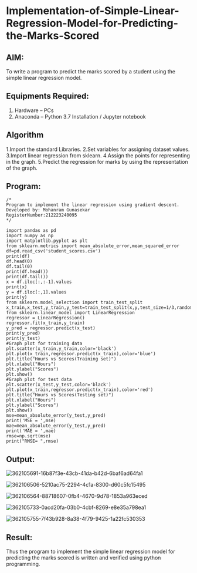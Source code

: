 # Implementation-of-Simple-Linear-Regression-Model-for-Predicting-the-Marks-Scored

## AIM:
To write a program to predict the marks scored by a student using the simple linear regression model.

## Equipments Required:
1. Hardware – PCs
2. Anaconda – Python 3.7 Installation / Jupyter notebook

## Algorithm
1.Import the standard Libraries. 
2.Set variables for assigning dataset values. 
3.Import linear regression from sklearn. 
4.Assign the points for representing in the graph. 
5.Predict the regression for marks by using the representation of the graph.

## Program:
```
/*
Program to implement the linear regression using gradient descent.
Developed by: Mohanram Gunasekar
RegisterNumber:212223240095
*/

import pandas as pd
import numpy as np
import matplotlib.pyplot as plt
from sklearn.metrics import mean_absolute_error,mean_squared_error
df=pd.read_csv('student_scores.csv')
print(df)
df.head(0)
df.tail(0)
print(df.head())
print(df.tail())
x = df.iloc[:,:-1].values
print(x)
y = df.iloc[:,1].values
print(y)
from sklearn.model_selection import train_test_split
x_train,x_test,y_train,y_test=train_test_split(x,y,test_size=1/3,random_state=0)
from sklearn.linear_model import LinearRegression
regressor = LinearRegression()
regressor.fit(x_train,y_train)
y_pred = regressor.predict(x_test)
print(y_pred)
print(y_test)
#Graph plot for training data
plt.scatter(x_train,y_train,color='black')
plt.plot(x_train,regressor.predict(x_train),color='blue')
plt.title("Hours vs Scores(Training set)")
plt.xlabel("Hours")
plt.ylabel("Scores")
plt.show()
#Graph plot for test data
plt.scatter(x_test,y_test,color='black')
plt.plot(x_train,regressor.predict(x_train),color='red')
plt.title("Hours vs Scores(Testing set)")
plt.xlabel("Hours")
plt.ylabel("Scores")
plt.show()
mse=mean_absolute_error(y_test,y_pred)
print('MSE = ',mse)
mae=mean_absolute_error(y_test,y_pred)
print('MAE = ',mae)
rmse=np.sqrt(mse)
print("RMSE= ",rmse)
```

## Output:
![362105691-16b87f3e-43cb-41da-b42d-6baf6ad64fa1](https://github.com/user-attachments/assets/81a28b69-394b-4579-8f7f-7015bbaec315)

![362106506-5210ac75-2294-4c1a-8300-d60c5fc15495](https://github.com/user-attachments/assets/25230556-ec84-4fbe-a176-9cab2cec39ec)

![362106564-88718607-0fb4-4670-9d78-1853a963eced](https://github.com/user-attachments/assets/89990b8e-733a-4a0b-bef7-830ceeaf8889)

![362105733-0acd20fa-03b0-4cbf-8269-e8e35a798ea1](https://github.com/user-attachments/assets/464b4c74-c52d-472c-b89c-0fee96480bf3)

![362105755-7f43b928-8a38-4f79-9425-1a22fc530353](https://github.com/user-attachments/assets/df433190-b279-4d26-b551-a4acec3cb175)


## Result:
Thus the program to implement the simple linear regression model for predicting the marks scored is written and verified using python programming.
